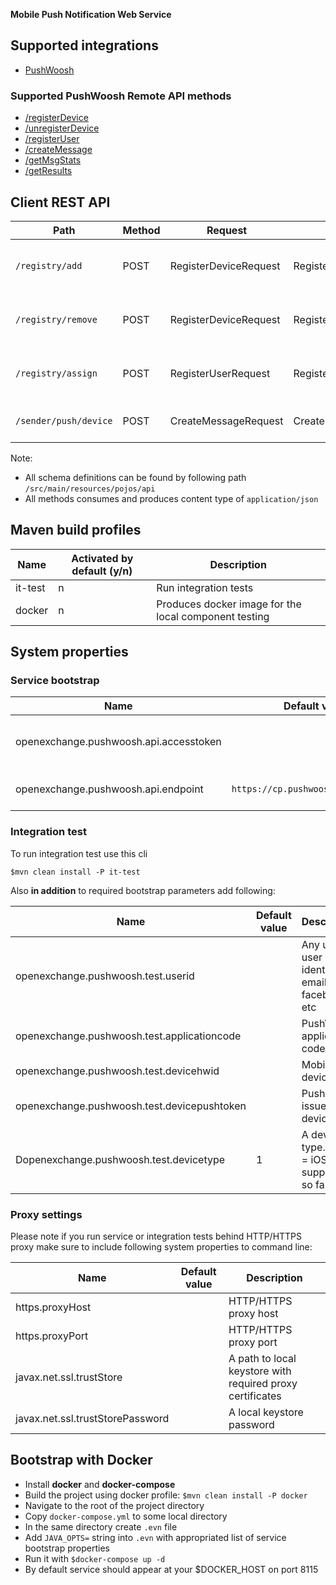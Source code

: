 **Mobile Push Notification Web Service**

## Supported integrations

- [PushWoosh](https://www.pushwoosh.com/)

### Supported PushWoosh Remote API methods

- [/registerDevice](http://docs.pushwoosh.com/docs/registerdevice)
- [/unregisterDevice](http://docs.pushwoosh.com/docs/unregisterdevice)
- [/registerUser](http://docs.pushwoosh.com/docs/registeruser)
- [/createMessage](http://docs.pushwoosh.com/docs/createmessage)
- [/getMsgStats](http://docs.pushwoosh.com/docs/getmsgstats)
- [/getResults](http://docs.pushwoosh.com/docs/getresults)

## Client REST API 


|Path|Method|Request|Response|Description|
|---|---|---|---|---|
|`/registry/add`|POST|RegisterDeviceRequest|RegisterDeviceResponse|Register device to PushWoosh application|
|`/registry/remove`|POST|RegisterDeviceRequest|RegisterDeviceResponse|Unregister device from PushWoosh application|
|`/registry/assign`|POST|RegisterUserRequest|RegisterUserResponse|Assign user to PushWoosh application|
|`/sender/push/device`|POST|CreateMessageRequest|CreateMessageResponse|Send push message to device|

Note: 
- All schema definitions can be found by following path `/src/main/resources/pojos/api`
- All methods consumes and produces content type of `application/json`

## Maven build profiles

|Name|Activated by default (y/n)|Description|
|---|---|---|
|it-test|n|Run integration tests|
|docker|n|Produces docker image for the local component testing|

## System properties

### Service bootstrap

|Name|Default value|Description|
|---|---|---|
|openexchange.pushwoosh.api.accesstoken| |PushWoosh Remote API [access token](https://go.pushwoosh.com/v2/api_access)| 
|openexchange.pushwoosh.api.endpoint|`https://cp.pushwoosh.com/json/1.3`|PushWoosh Remote API endpoint|

### Integration test

To run integration test use this cli
 
`$mvn clean install -P it-test`

Also **in addition** to required bootstrap parameters add following:

|Name|Default value|Description|
|---|---|---|
|openexchange.pushwoosh.test.userid| |Any unique user identifier as email, facebookId etc|
|openexchange.pushwoosh.test.applicationcode| |PushWoosh application code|
|openexchange.pushwoosh.test.devicehwid| |Mobile device id|
|openexchange.pushwoosh.test.devicepushtoken| |Push token issued per device|
|Dopenexchange.pushwoosh.test.devicetype|1|A device type. Only `1` = iOS is supported so far|

### Proxy settings

Please note if you run service or integration tests behind HTTP/HTTPS proxy make sure to include following system properties to command line:

|Name|Default value|Description|
|---|---|---|
|https.proxyHost| |HTTP/HTTPS proxy host|
|https.proxyPort| |HTTP/HTTPS proxy port|
|javax.net.ssl.trustStore| |A path to local keystore with required proxy certificates|
|javax.net.ssl.trustStorePassword| |A local keystore password|

## Bootstrap with Docker

- Install **docker** and **docker-compose**
- Build the project using docker profile: `$mvn clean install -P docker`
- Navigate to the root of the project directory
- Copy `docker-compose.yml` to some local directory
- In the same directory create `.evn` file
- Add `JAVA_OPTS=` string into `.evn` with appropriated list of service bootstrap properties
- Run it with `$docker-compose up -d`
- By default service should appear at your $DOCKER_HOST on port 8115

